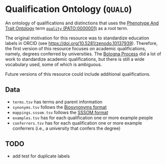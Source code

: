 # Qualification Ontology (`QUALO`)

An ontology of qualifications and distinctions that uses the 
[Phenotype And Trait Ontology](https://bioregistry.io/pato)
term [`quality` (PATO:0000001)](https://bioregistry.io/PATO:0000001?provider=ols)
as a root term.

The original motivation for this resource was to standardize education labels in ORCID
(see https://doi.org/10.5281/zenodo.10137939).
Therefore, the first version of this resource focuses on academic qualifications, namely,
degrees conferred by universities. The [Bologna Process](https://en.wikipedia.org/wiki/Bologna_Process)
did a lot of work to standardize academic qualifications, but there is still a wide vocabulary used, some of
which is ambiguous.

Future versions of this resource could include additional qualifications.

## Data

- `terms.tsv` has terms and parent information
- `synonyms.tsv` follows the [Biosynonyms format](https://github.com/biopragmatics/biosynonyms)
- `mappings.sssom.tsv` follows the [SSSOM format](https://mapping-commons.github.io/sssom/)
- `examples.tsv` has for each qualification one or more example people
- `conferrers.tsv` has for each qualification one or more example conferrers (i.e., a university that confers the degree)

## TODO

- add test for duplicate labels
